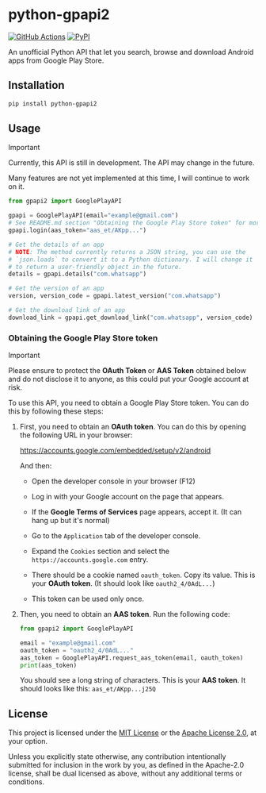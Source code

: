 # python-gpapi2

[![GitHub Actions][gha-badge]][gha-url]
[![PyPI][pypi-badge]][pypi-url]

[gha-badge]: https://github.com/zengxs/python-gpapi2/actions/workflows/ci.yaml/badge.svg
[gha-url]: https://github.com/zengxs/python-gpapi2/actions/workflows/ci.yaml
[pypi-badge]: https://img.shields.io/pypi/v/python-gpapi2
[pypi-url]: https://pypi.org/project/python-gpapi2/

An unofficial Python API that let you search, browse and download Android apps from Google Play Store.

## Installation

```bash
pip install python-gpapi2
```

## Usage

> [!IMPORTANT]
> Currently, this API is still in development. The API may change in the future.
>
> Many features are not yet implemented at this time, I will continue to work on it.

```python
from gpapi2 import GooglePlayAPI

gpapi = GooglePlayAPI(email="example@gmail.com")
# See README.md section "Obtaining the Google Play Store token" for more information
gpapi.login(aas_token="aas_et/AKpp...")

# Get the details of an app
# NOTE: The method currently returns a JSON string, you can use the
# `json.loads` to convert it to a Python dictionary. I will change it
# to return a user-friendly object in the future.
details = gpapi.details("com.whatsapp")

# Get the version of an app
version, version_code = gpapi.latest_version("com.whatsapp")

# Get the download link of an app
download_link = gpapi.get_download_link("com.whatsapp", version_code)
```

### Obtaining the Google Play Store token

> [!IMPORTANT]
> Please ensure to protect the **OAuth Token** or **AAS Token** obtained below and
> do not disclose it to anyone, as this could put your Google account at risk.

To use this API, you need to obtain a Google Play Store token. You can do this by
following these steps:

1. First, you need to obtain an **OAuth token**. You can do this by opening the
   following URL in your browser:

    <https://accounts.google.com/embedded/setup/v2/android>

    And then:

    - Open the developer console in your browser (F12)

    - Log in with your Google account on the page that appears.

    - If the **Google Terms of Services** page appears, accept it. (It can hang up
      but it's normal)

    - Go to the `Application` tab of the developer console.

    - Expand the `Cookies` section and select the `https://accounts.google.com` entry.

    - There should be a cookie named `oauth_token`. Copy its value. This is your
      **OAuth token**. (It should look like `oauth2_4/0AdL...`)

    - This token can be used only once.

2. Then, you need to obtain an **AAS token**. Run the following code:

    ```python
    from gpapi2 import GooglePlayAPI

    email = "example@gmail.com"
    oauth_token = "oauth2_4/0AdL..."
    aas_token = GooglePlayAPI.request_aas_token(email, oauth_token)
    print(aas_token)
    ```

    You should see a long string of characters. This is your **AAS token**.
    It should looks like this: `aas_et/AKpp...j25Q`

## License

This project is licensed under the [MIT License](LICENSE-MIT) or the
[Apache License 2.0](LICENSE-APACHE), at your option.

Unless you explicitly state otherwise, any contribution intentionally submitted for
inclusion in the work by you, as defined in the Apache-2.0 license, shall be dual
licensed as above, without any additional terms or conditions.
